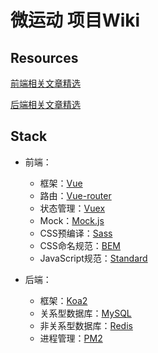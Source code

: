 # 微运动 项目Wiki

## Resources

[前端相关文章精选](https://github.com/YoBitchFE/Wiki/blob/master/FrontEnd/posts.md)

[后端相关文章精选](https://github.com/YoBitchFE/Wiki/blob/master/BackEnd/posts.md)

## Stack

- 前端：
  - 框架：[Vue](https://cn.vuejs.org/)
  - 路由：[Vue-router](https://router.vuejs.org/zh-cn/)
  - 状态管理：[Vuex](https://vuex.vuejs.org/zh-cn/)
  - Mock：[Mock.js](http://mockjs.com/)
  - CSS预编译：[Sass](https://www.sass.hk/)
  - CSS命名规范：[BEM](http://www.w3cplus.com/blog/tags/325.html)
  - JavaScript规范：[Standard](https://standardjs.com/demo.html)
  
- 后端：
  - 框架：[Koa2](http://koajs.com/)
  - 关系型数据库：[MySQL](https://www.mysql.com/)
  - 非关系型数据库：[Redis](https://redis.io/)
  - 进程管理：[PM2](https://github.com/Unitech/pm2)
